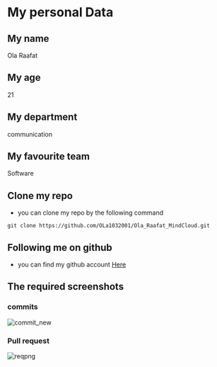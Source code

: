 # My personal Data
## My name
Ola Raafat
## My age
21
## My department
communication
## My favourite team
Software
## Clone my repo
- you can clone my repo by the following command
```
git clone https://github.com/OLa1032001/Ola_Raafat_MindCloud.git
```
## Following me on github
- you can find my github account [Here](https://github.com/OLa1032001)
## The required screenshots
### commits
![commit_new](https://user-images.githubusercontent.com/79227080/197174987-2812afaa-3dd6-4dac-b4d1-23ef6f4fe563.png)
### Pull request
![reqpng](https://user-images.githubusercontent.com/79227080/197175065-8e79a00c-6a6a-4d41-932c-9714934fdd59.png)
